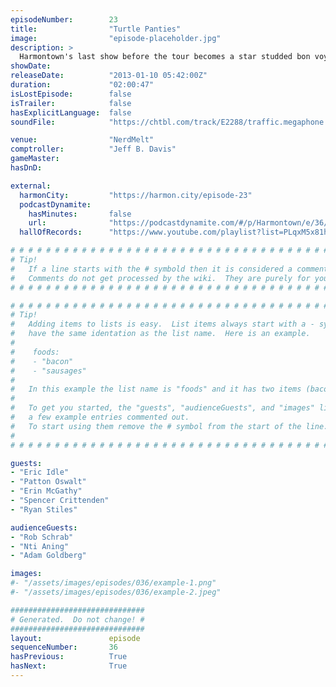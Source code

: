 ```yaml
---
episodeNumber:        23
title:                "Turtle Panties"
image:                "episode-placeholder.jpg"
description: >
  Harmontown's last show before the tour becomes a star studded bon voyage. Eric Idle teaches Dan to write songs, Patton Oswalt teaches him the meaning of fear and Ryan Stiles teaches him that fighting displacer beasts takes 45 minutes.
showDate:             
releaseDate:          "2013-01-10 05:42:00Z"
duration:             "02:00:47"
isLostEpisode:        false
isTrailer:            false
hasExplicitLanguage:  false
soundFile:            "https://chtbl.com/track/E2288/traffic.megaphone.fm/STA2507815919.mp3?updated=1554325109"

venue:                "NerdMelt"
comptroller:          "Jeff B. Davis"
gameMaster:           
hasDnD:               

external:
  harmonCity:         "https://harmon.city/episode-23"
  podcastDynamite:
    hasMinutes:       false
    url:              "https://podcastdynamite.com/#/p/Harmontown/e/36/23"
  hallOfRecords:      "https://www.youtube.com/playlist?list=PLqxM5x81hNObZP-_CSxZLB6OPFjju-4qi"

# # # # # # # # # # # # # # # # # # # # # # # # # # # # # # # # # # # # # # # # # # # # #
# Tip!
#   If a line starts with the # symbold then it is considered a comment.
#   Comments do not get processed by the wiki.  They are purely for your information.
# # # # # # # # # # # # # # # # # # # # # # # # # # # # # # # # # # # # # # # # # # # # #

# # # # # # # # # # # # # # # # # # # # # # # # # # # # # # # # # # # # # # # # # # # # #
# Tip!
#   Adding items to lists is easy.  List items always start with a - symbol and have
#   have the same identation as the list name.  Here is an example.
#
#    foods:
#    - "bacon"
#    - "sausages"
#
#   In this example the list name is "foods" and it has two items (bacon, and sausages).
#
#   To get you started, the "guests", "audienceGuests", and "images" lists below have
#   a few example entries commented out.
#   To start using them remove the # symbol from the start of the line.
#
# # # # # # # # # # # # # # # # # # # # # # # # # # # # # # # # # # # # # # # # # # # # #

guests:
- "Eric Idle"
- "Patton Oswalt"
- "Erin McGathy"
- "Spencer Crittenden"
- "Ryan Stiles"

audienceGuests:
- "Rob Schrab"
- "Nti Aning"
- "Adam Goldberg"

images:
#- "/assets/images/episodes/036/example-1.png"
#- "/assets/images/episodes/036/example-2.jpeg"

##############################
# Generated.  Do not change! #
##############################
layout:               episode
sequenceNumber:       36
hasPrevious:          True
hasNext:              True
---
```


<!-- The episode description will be rendered here -->

<!-- Add your content BELOW here -->
<!-- vvvvvvvvvvvvvvvvvvvvvvvvvvv -->




<!-- ^^^^^^^^^^^^^^^^^^^^^^^^^^^ -->
<!-- Add your content ABOVE here -->

<!-- The episode gallery will be rendered here -->